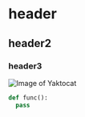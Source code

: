 # header
## header2
### header3
![Image of Yaktocat](https://octodex.github.com/images/yaktocat.png)
```python
def func():
  pass
```
